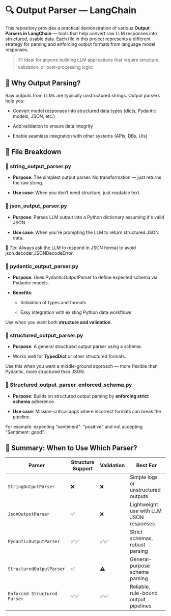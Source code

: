 🔍 Output Parser — LangChain
============================

This repository provides a practical demonstration of various **Output Parsers in LangChain** — tools that help convert raw LLM responses into structured, usable data. Each file in this project represents a different strategy for parsing and enforcing output formats from language model responses.

> 📦 Ideal for anyone building LLM applications that require structure, validation, or post-processing logic!

🚀 Why Output Parsing?
----------------------

Raw outputs from LLMs are typically unstructured strings. Output parsers help you:

*   Convert model responses into structured data types (dicts, Pydantic models, JSON, etc.)
    
*   Add validation to ensure data integrity
    
*   Enable seamless integration with other systems (APIs, DBs, UIs)
    

📁 File Breakdown
-----------------

### 📄 string\_output\_parser.py

*   **Purpose**: The simplest output parser. No transformation — just returns the raw string.
    
*   **Use case**: When you don’t need structure, just readable text.
    

### 📄 json\_output\_parser.py

*   **Purpose**: Parses LLM output into a Python dictionary assuming it's valid JSON.
    
*   **Use case**: When you're prompting the LLM to return structured JSON data.
    

🧠 _Tip_: Always ask the LLM to respond in JSON format to avoid json.decoder.JSONDecodeError.

### 📄 pydantic\_output\_parser.py

*   **Purpose**: Uses PydanticOutputParser to define expected schema via Pydantic models.
    
*   **Benefits**:
    
    *   Validation of types and formats
        
    *   Easy integration with existing Python data workflows
        
Use when you want both **structure and validation**.

### 📄 structured\_output\_parser.py

*   **Purpose**: A general structured output parser using a schema.
    
*   Works well for **TypedDict** or other structured formats.
    

Use this when you want a middle-ground approach — more flexible than Pydantic, more structured than JSON.

### 📄 Structured\_output\_parser\_enforced\_schema.py

*   **Purpose**: Builds on structured output parsing by **enforcing strict schema** adherence.
    
*   **Use case**: Mission-critical apps where incorrect formats can break the pipeline.
    

For example: expecting "sentiment": "positive" and not accepting "Sentiment: good".



## 🧪 Summary: When to Use Which Parser?

| Parser                        | Structure Support | Validation | Best For                                     |
|------------------------------|-------------------|------------|----------------------------------------------|
| `StringOutputParser`         | ❌                | ❌         | Simple logs or unstructured outputs          |
| `JsonOutputParser`           | ✅                | ❌         | Lightweight use with LLM JSON responses      |
| `PydanticOutputParser`       | ✅✅              | ✅✅       | Strict schemas, robust parsing               |
| `StructuredOutputParser`     | ✅                | ⚠️         | General-purpose schema parsing               |
| `Enforced Structured Parser` | ✅✅              | ✅✅       | Reliable, rule-bound output pipelines        |

